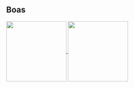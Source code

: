 ## Boas

<a href="https://github.com/yvesb04">
  <img height="160em" align="center" src="https://github-readme-stats-theta-three-27.vercel.app/api?username=yvesb04&hide=stars,issues&show_icons=true&theme=rose_pine&include_all_commits=true" />
  <img height="160em" align="center" src="https://github-readme-stats-theta-three-27.vercel.app/api/top-langs/?username=yvesb04&hide=tex&theme=rose_pine&layout=compact" />
</a>
